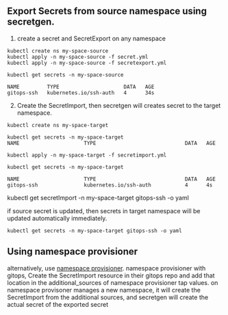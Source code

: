 ## Export Secrets from source namespace using secretgen.
1.  create a secret and SecretExport on any namespace
```
kubectl create ns my-space-source
kubectl apply -n my-space-source -f secret.yml
kubectl apply -n my-space-source -f secretexport.yml
```

```
kubectl get secrets -n my-space-source

NAME         TYPE                     DATA   AGE
gitops-ssh   kubernetes.io/ssh-auth   4      34s
```

2.  Create the SecretImport, then secretgen will creates secret to the target namespace.

```
kubectl create ns my-space-target
```

```
kubectl get secrets -n my-space-target
NAME                     TYPE                             DATA   AGE
```

```
kubectl apply -n my-space-target -f secretimport.yml
```

```
kubectl get secrets -n my-space-target

NAME                     TYPE                             DATA   AGE
gitops-ssh               kubernetes.io/ssh-auth           4      4s
```

kubectl get secretImport -n my-space-target   gitops-ssh -o yaml

if source secret is updated, then secrets in target namespace will be updated automatically immediately.
```
kubectl get secrets -n my-space-target gitops-ssh -o yaml
```


## Using namespace provisioner
alternatively, use [namespace provisioner](https://docs.vmware.com/en/VMware-Tanzu-Application-Platform/1.7/tap/namespace-provisioner-customize-installation.html#add-additional-resources-to-your-namespaces-from-your-gitops-repository-0).
namespace provisioner with gitops, Create the SecretImport resource in their gitops repo and add that location in the additional_sources of namespace provisioner tap values. on namespace provisoner manages a new namespace, it will create the SecretImport from the additional sources, and secretgen will create the actual secret of the exported secret

